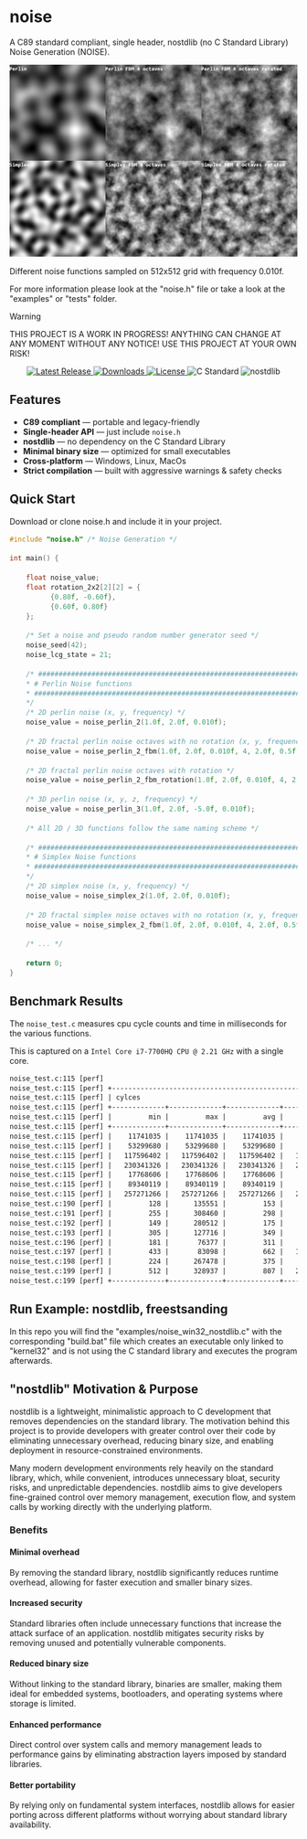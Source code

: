 # noise
A C89 standard compliant, single header, nostdlib (no C Standard Library) Noise Generation (NOISE).

<p align="center">
<a href="https://github.com/nickscha/noise"><img src="assets/noise.png"></a>
</p>

Different noise functions sampled on 512x512 grid with frequency 0.010f.

For more information please look at the "noise.h" file or take a look at the "examples" or "tests" folder.

> [!WARNING]
> THIS PROJECT IS A WORK IN PROGRESS! ANYTHING CAN CHANGE AT ANY MOMENT WITHOUT ANY NOTICE! USE THIS PROJECT AT YOUR OWN RISK!

<p align="center">
  <a href="https://github.com/nickscha/noise/releases">
    <img src="https://img.shields.io/github/v/release/nickscha/noise?style=flat-square&color=blue" alt="Latest Release">
  </a>
  <a href="https://github.com/nickscha/noise/releases">
    <img src="https://img.shields.io/github/downloads/nickscha/noise/total?style=flat-square&color=brightgreen" alt="Downloads">
  </a>
  <a href="https://opensource.org/licenses/MIT">
    <img src="https://img.shields.io/badge/License-MIT-yellow.svg?style=flat-square" alt="License">
  </a>
  <img src="https://img.shields.io/badge/Standard-C89-orange?style=flat-square" alt="C Standard">
  <img src="https://img.shields.io/badge/nolib-nostdlib-lightgrey?style=flat-square" alt="nostdlib">
</p>

## **Features**
- **C89 compliant** — portable and legacy-friendly  
- **Single-header API** — just include `noise.h`  
- **nostdlib** — no dependency on the C Standard Library  
- **Minimal binary size** — optimized for small executables  
- **Cross-platform** — Windows, Linux, MacOs 
- **Strict compilation** — built with aggressive warnings & safety checks  

## Quick Start

Download or clone noise.h and include it in your project.

```C
#include "noise.h" /* Noise Generation */

int main() {

    float noise_value;
    float rotation_2x2[2][2] = {
          {0.80f, -0.60f},
          {0.60f, 0.80f}
    };

    /* Set a noise and pseudo random number generator seed */
    noise_seed(42); 
    noise_lcg_state = 21;

    /* #############################################################################
    * # Perlin Noise functions
    * #############################################################################
    */
    /* 2D perlin noise (x, y, frequency) */
    noise_value = noise_perlin_2(1.0f, 2.0f, 0.010f);

    /* 2D fractal perlin noise octaves with no rotation (x, y, frequency, octaves, lacunarity, gain)*/
    noise_value = noise_perlin_2_fbm(1.0f, 2.0f, 0.010f, 4, 2.0f, 0.5f);

    /* 2D fractal perlin noise octaves with rotation */
    noise_value = noise_perlin_2_fbm_rotation(1.0f, 2.0f, 0.010f, 4, 2.0f, 0.5f, rotation_2x2);

    /* 3D perlin noise (x, y, z, frequency) */
    noise_value = noise_perlin_3(1.0f, 2.0f, -5.0f, 0.010f);

    /* All 2D / 3D functions follow the same naming scheme */

    /* #############################################################################
    * # Simplex Noise functions
    * #############################################################################
    */
    /* 2D simplex noise (x, y, frequency) */
    noise_value = noise_simplex_2(1.0f, 2.0f, 0.010f);

    /* 2D fractal simplex noise octaves with no rotation (x, y, frequency, octaves, lacunarity, gain)*/
    noise_value = noise_simplex_2_fbm(1.0f, 2.0f, 0.010f, 4, 2.0f, 0.5f);

    /* ... */

    return 0;
}
```

## Benchmark Results

The `noise_test.c` measures cpu cycle counts and time in milliseconds for the various functions.

This is captured on a `Intel Core i7-7700HQ CPU @ 2.21 GHz` with a single core.

```txt
noise_test.c:115 [perf]
noise_test.c:115 [perf] +-------------------------------------------------------+-------------------------------------------------------+
noise_test.c:115 [perf] | cylces                                                | time_ms                                               |
noise_test.c:115 [perf] +-------------+-------------+-------------+-------------+-------------+-------------+-------------+-------------+
noise_test.c:115 [perf] |         min |         max |         avg |         sum |         min |         max |         avg |         sum |
noise_test.c:115 [perf] +-------------+-------------+-------------+-------------+-------------+-------------+-------------+-------------+
noise_test.c:115 [perf] |    11741035 |    11741035 |    11741035 |    11741035 |      4.1814 |      4.1814 |      4.1814 |      4.1814 |      1 x perlin_2.ppm
noise_test.c:115 [perf] |    53299680 |    53299680 |    53299680 |    53299680 |     18.9822 |     18.9822 |     18.9822 |     18.9822 |      1 x perlin_2_fbm.ppm       
noise_test.c:115 [perf] |   117596402 |   117596402 |   117596402 |   117596402 |     41.8799 |     41.8799 |     41.8799 |     41.8799 |      1 x perlin_2_fbm_rotation.ppm
noise_test.c:115 [perf] |   230341326 |   230341326 |   230341326 |   230341326 |     82.0310 |     82.0310 |     82.0310 |     82.0310 |      1 x perlin_3_fbm_rotation.ppm
noise_test.c:115 [perf] |    17768606 |    17768606 |    17768606 |    17768606 |      6.3285 |      6.3285 |      6.3285 |      6.3285 |      1 x simplex_2.ppm
noise_test.c:115 [perf] |    89340119 |    89340119 |    89340119 |    89340119 |     31.8171 |     31.8171 |     31.8171 |     31.8171 |      1 x simplex_2_fbm.ppm      
noise_test.c:115 [perf] |   257271266 |   257271266 |   257271266 |   257271266 |     91.6214 |     91.6214 |     91.6214 |     91.6214 |      1 x simplex_2_fbm_rotation.ppm
noise_test.c:190 [perf] |         128 |      135551 |         153 |    40227709 |      0.0000 |      0.0483 |      0.0000 |     22.1109 | 262144 x perlin_2_fbm_4_octaves 
noise_test.c:191 [perf] |         255 |      308460 |         298 |    78214731 |      0.0000 |      0.1098 |      0.0001 |     35.5935 | 262144 x perlin_2_fbm_8_octaves 
noise_test.c:192 [perf] |         149 |      280512 |         175 |    46076511 |      0.0000 |      0.0999 |      0.0000 |     24.3790 | 262144 x perlin_2_fbm_rotation_4_octaves
noise_test.c:193 [perf] |         305 |      127716 |         349 |    91679904 |      0.0000 |      0.0602 |      0.0001 |     40.5015 | 262144 x perlin_2_fbm_rotation_8_octaves
noise_test.c:196 [perf] |         181 |       76377 |         311 |    81657088 |      0.0000 |      0.0986 |      0.0001 |     35.5992 | 262144 x simplex_2_fbm_4_octaves
noise_test.c:197 [perf] |         433 |       83098 |         662 |   173590384 |      0.0001 |      0.0296 |      0.0002 |     67.2793 | 262144 x simplex_2_fbm_8_octaves
noise_test.c:198 [perf] |         224 |      267478 |         375 |    98429722 |      0.0000 |      0.0952 |      0.0001 |     41.5800 | 262144 x simplex_2_fbm_rotation_4_octaves
noise_test.c:199 [perf] |         512 |      328937 |         807 |   211555733 |      0.0001 |      0.1171 |      0.0003 |     81.4468 | 262144 x simplex_2_fbm_rotation_8_octaves
noise_test.c:199 [perf] +-------------+-------------+-------------+-------------+-------------+-------------+-------------+-------------+
```

## Run Example: nostdlib, freestsanding

In this repo you will find the "examples/noise_win32_nostdlib.c" with the corresponding "build.bat" file which
creates an executable only linked to "kernel32" and is not using the C standard library and executes the program afterwards.

## "nostdlib" Motivation & Purpose

nostdlib is a lightweight, minimalistic approach to C development that removes dependencies on the standard library. The motivation behind this project is to provide developers with greater control over their code by eliminating unnecessary overhead, reducing binary size, and enabling deployment in resource-constrained environments.

Many modern development environments rely heavily on the standard library, which, while convenient, introduces unnecessary bloat, security risks, and unpredictable dependencies. nostdlib aims to give developers fine-grained control over memory management, execution flow, and system calls by working directly with the underlying platform.

### Benefits

#### Minimal overhead
By removing the standard library, nostdlib significantly reduces runtime overhead, allowing for faster execution and smaller binary sizes.

#### Increased security
Standard libraries often include unnecessary functions that increase the attack surface of an application. nostdlib mitigates security risks by removing unused and potentially vulnerable components.

#### Reduced binary size
Without linking to the standard library, binaries are smaller, making them ideal for embedded systems, bootloaders, and operating systems where storage is limited.

#### Enhanced performance
Direct control over system calls and memory management leads to performance gains by eliminating abstraction layers imposed by standard libraries.

#### Better portability
By relying only on fundamental system interfaces, nostdlib allows for easier porting across different platforms without worrying about standard library availability.
